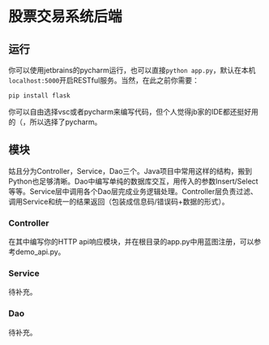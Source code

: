 # 股票交易系统后端

## 运行

你可以使用jetbrains的pycharm运行，也可以直接`python app.py`，默认在本机`localhost:5000`开启RESTful服务。当然，在此之前你需要：

```shell
pip install flask
```

你可以自由选择vsc或者pycharm来编写代码，但个人觉得jb家的IDE都还挺好用的（，所以选择了pycharm。

## 模块

姑且分为Controller，Service，Dao三个。Java项目中常用这样的结构，搬到Python也足够清晰。Dao中编写单纯的数据库交互，用传入的参数Insert/Select等等。Service层中调用各个Dao层完成业务逻辑处理。Controller层负责过滤、调用Service和统一的结果返回（包装成信息码/错误码+数据的形式）。

### Controller

在其中编写你的HTTP api响应模块，并在根目录的app.py中用蓝图注册，可以参考demo_api.py。

### Service

待补充。

### Dao

待补充。